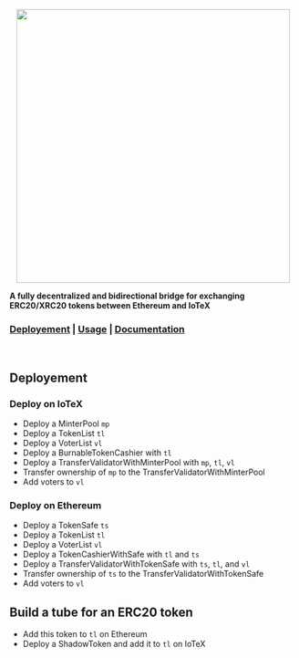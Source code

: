 <p align="center">
  <img src="https://github.com/iotexproject/ioTube/blob/master/ioTube.png" width="480px">
</p>

<p>
  <strong>A fully decentralized and bidirectional bridge for exchanging ERC20/XRC20 tokens between Ethereum and IoTeX</strong>
</p>

<h3>
      <a href="https://github.com/iotexproject/ioTube#deployement">Deployement</a>
      <span> | </span>
      <a href="https://github.com/iotexproject/ioTube#usage">Usage</a>
      <span> | </span>
      <a href="https://github.com/iotexproject/ioTube/tree/master/docs">Documentation</a>
</h3>

&nbsp;

## Deployement
### Deploy on IoTeX
* Deploy a MinterPool `mp`
* Deploy a TokenList `tl`
* Deploy a VoterList `vl`
* Deploy a BurnableTokenCashier with `tl`
* Deploy a TransferValidatorWithMinterPool with `mp`, `tl`, `vl`
* Transfer ownership of `mp` to the TransferValidatorWithMinterPool
* Add voters to `vl`

### Deploy on Ethereum
* Deploy a TokenSafe `ts`
* Deploy a TokenList `tl`
* Deploy a VoterList `vl`
* Deploy a TokenCashierWithSafe with `tl` and `ts`
* Deploy a TransferValidatorWithTokenSafe with `ts`, `tl`, and `vl`
* Transfer ownership of `ts` to the TransferValidatorWithTokenSafe
* Add voters to `vl`

## Build a tube for an ERC20 token
* Add this token to `tl` on Ethereum
* Deploy a ShadowToken and add it to `tl` on IoTeX
